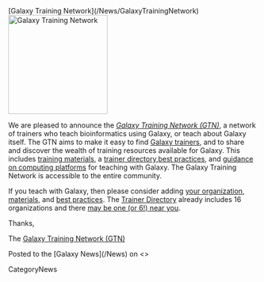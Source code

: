 <div class='newsItemHeader'>[Galaxy Training Network](/News/GalaxyTrainingNetwork)</div>

<div class='right'><a href='/Teach.md'><img src='/Images/Logos/GTNLogo600.png' alt='Galaxy Training Network' width="200" /></a></div>

We are pleased to announce the *[Galaxy Training Network (GTN)](/Teach/GTN)*, a network of trainers who teach bioinformatics using Galaxy, or teach about Galaxy itself.  The GTN aims to make it easy to find [Galaxy trainers](/Teach/Trainers), and to share and discover the wealth of training resources available for Galaxy.  This includes [training materials](/Teach/Resources), a [trainer directory](/Teach/Trainers),[best practices](/Teach/BestPractices), and [guidance on computing platforms](/Teach/ComputingPlatforms) for teaching with Galaxy.  The Galaxy Training Network is accessible to the entire community.  

If you teach with Galaxy, then please consider adding [your organization](/Teach/Trainers.md#add-a-trainer), [materials](/Teach/Resources.md#add-a-training-resource), and [best practices](/Teach/BestPractices). The [Trainer Directory](/Teach/Trainers) already includes 16 organizations and there [may be one (or 6!) near you](http://bit.ly/gxytrnmap).

Thanks,

The [Galaxy Training Network (GTN)](/Teach/Trainers)

<div class='newsItemFooter'>Posted to the [Galaxy News](/News) on <<Date(2014-10-16T16:28:02Z)>></div>

CategoryNews

